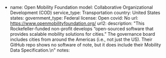 - name: Open Mobility Foundation
model: Collaborative Organizational Development (COD)
service_type: Transportation
country: United States
states: 
government_type: Federal
license: Open
covid: No
url: https://www.openmobilityfoundation.org/
url2: 
description: "This Rockefeller-funded non-profit develops “open-sourced software that provides scalable mobility solutions for cities.” The governance board includes cities from around the Americas (i.e., not just the US). Their GitHub repo shows no software of note, but it does include their Mobility Data Specification.\n"
notes: 